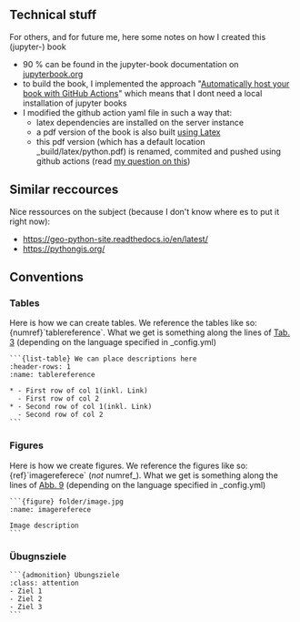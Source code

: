
## Technical stuff

For others, and for future me, here some notes on how I created this (jupyter-) book

- 90 % can be found in the jupyter-book documentation on [jupyterbook.org](https://jupyterbook.org)
- to build the book, I implemented the approach "[Automatically host your book with GitHub Actions](https://jupyterbook.org/publish/gh-pages.html#automatically-host-your-book-with-github-actions)" which means that I dont need a local installation of jupyter books
- I modified the github action yaml file in such a way that:
  - latex dependencies are installed on the server instance
  - a pdf version of the book is also built [using Latex](https://jupyterbook.org/advanced/pdf.html#id5)
  - this pdf version (which has a default location \_build/latex/python.pdf) is renamed, commited and pushed using github actions (read [my question on this](https://github.com/executablebooks/meta/discussions/124))


## Similar reccources

Nice ressources on the subject (because I don't know where es to put it right now):

- https://geo-python-site.readthedocs.io/en/latest/
- https://pythongis.org/




## Conventions

### Tables

Here is how we can create tables. We reference the tables like so: {numref}\`tablereference\`. What we get is something along the lines of [Tab. 3](link_to_html.html) (depending on the language specified in _config.yml)
````
```{list-table} We can place descriptions here
:header-rows: 1
:name: tablereference

* - First row of col 1(inkl. Link)
  - First row of col 2
* - Second row of col 1(inkl. Link)
  - Second row of col 2
```
````

### Figures 

Here is how we create figures. We reference the figures like so: {ref}\`imagereferece\` (_not_ numref_). What we get is something along the lines of [Abb. 9](link_to_html.html) (depending on the language specified in _config.yml)
````
```{figure} folder/image.jpg
:name: imagereferece

Image description
```
````

### Übugnsziele

````
```{admonition} Übungsziele
:class: attention
- Ziel 1
- Ziel 2
- Ziel 3
```
````